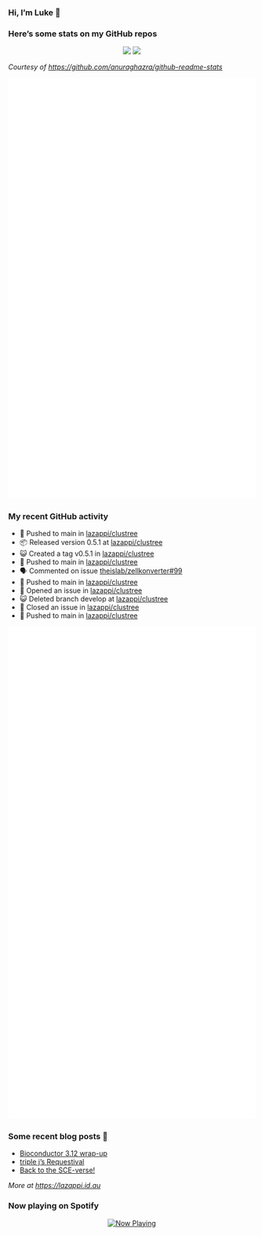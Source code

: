 
<!-- README.md is generated from README.Rmd. Please edit that file -->

### Hi, I’m Luke 👋

<!--
**lazappi/lazappi** is a ✨ _special_ ✨ repository because its `README.md` (this file) appears on your GitHub profile.

Here are some ideas to get you started:

- 🔭 I’m currently working on ...
- 🌱 I’m currently learning ...
- 👯 I’m looking to collaborate on ...
- 🤔 I’m looking for help with ...
- 💬 Ask me about ...
- 📫 How to reach me: ...
- 😄 Pronouns: ...
- ⚡ Fun fact: ...
-->

### Here’s some stats on my GitHub repos

<p align="center">
<img src="https://github-readme-stats.vercel.app/api?username=lazappi&count_private=true&show_icons=true&theme=buefy&hide_title=True">
<img src="https://github-readme-stats.vercel.app/api/top-langs/?username=lazappi&hide=html&theme=buefy&layout=compact">
</p>

*Courtesy of <https://github.com/anuraghazra/github-readme-stats>*

<p align="center" style="width:100%;">
<img src="https://github.com/lazappi/lazappi/raw/main/github-intro.svg">
</p>

### My recent GitHub activity

- 📨 Pushed to main in
  [lazappi/clustree](https://github.com/lazappi/clustree)
- 📦 Released version 0.5.1 at
  [lazappi/clustree](https://github.com/lazappi/clustree)
- 😺 Created a tag v0.5.1 in
  [lazappi/clustree](https://github.com/lazappi/clustree)
- 📨 Pushed to main in
  [lazappi/clustree](https://github.com/lazappi/clustree)
- 🗣 Commented on issue
  [theislab/zellkonverter#99](https://github.com/theislab/zellkonverter#99)
- 📨 Pushed to main in
  [lazappi/clustree](https://github.com/lazappi/clustree)
- 🤔 Opened an issue in
  [lazappi/clustree](https://github.com/lazappi/clustree)
- 😺 Deleted branch develop at
  [lazappi/clustree](https://github.com/lazappi/clustree)
- 🎊 Closed an issue in
  [lazappi/clustree](https://github.com/lazappi/clustree)
- 📨 Pushed to main in
  [lazappi/clustree](https://github.com/lazappi/clustree)

<p align="center" style="width:100%;">
<img src="https://github.com/lazappi/lazappi/raw/main/github-status.svg">
</p>

### Some recent blog posts 📝

- [Bioconductor 3.12
  wrap-up](https://lazappi.id.au/posts/2020-10-30-bioconductor-3-12-wrap-up/index.html)
- [triple j’s
  Requestival](https://lazappi.id.au/posts/2020-07-11-requestival/index.html)
- [Back to the
  SCE-verse!](https://lazappi.id.au/posts/2020-05-12-back-to-the-sce-verse/index.html)

*More at <https://lazappi.id.au>*

<!-- ### My latest tweet 👇 and retweet 👉 -->

### Now playing on Spotify

<p align="center">
<a href="https://now-playing-profile.lazappi.vercel.app/now-playing?open">
<img src="https://now-playing-profile.lazappi.vercel.app/now-playing" width="256" height="64" alt="Now Playing">
</a>
</p>
